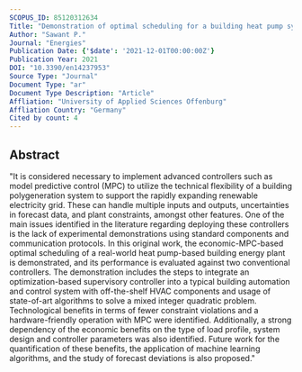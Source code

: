 ```yaml
---
SCOPUS_ID: 85120312634
Title: "Demonstration of optimal scheduling for a building heat pump system using economic-mpc"
Author: "Sawant P."
Journal: "Energies"
Publication Date: {'$date': '2021-12-01T00:00:00Z'}
Publication Year: 2021
DOI: "10.3390/en14237953"
Source Type: "Journal"
Document Type: "ar"
Document Type Description: "Article"
Affliation: "University of Applied Sciences Offenburg"
Affliation Country: "Germany"
Cited by count: 4
---
```


## Abstract
"It is considered necessary to implement advanced controllers such as model predictive control (MPC) to utilize the technical flexibility of a building polygeneration system to support the rapidly expanding renewable electricity grid. These can handle multiple inputs and outputs, uncertainties in forecast data, and plant constraints, amongst other features. One of the main issues identified in the literature regarding deploying these controllers is the lack of experimental demonstrations using standard components and communication protocols. In this original work, the economic-MPC-based optimal scheduling of a real-world heat pump-based building energy plant is demonstrated, and its performance is evaluated against two conventional controllers. The demonstration includes the steps to integrate an optimization-based supervisory controller into a typical building automation and control system with off-the-shelf HVAC components and usage of state-of-art algorithms to solve a mixed integer quadratic problem. Technological benefits in terms of fewer constraint violations and a hardware-friendly operation with MPC were identified. Additionally, a strong dependency of the economic benefits on the type of load profile, system design and controller parameters was also identified. Future work for the quantification of these benefits, the application of machine learning algorithms, and the study of forecast deviations is also proposed."
